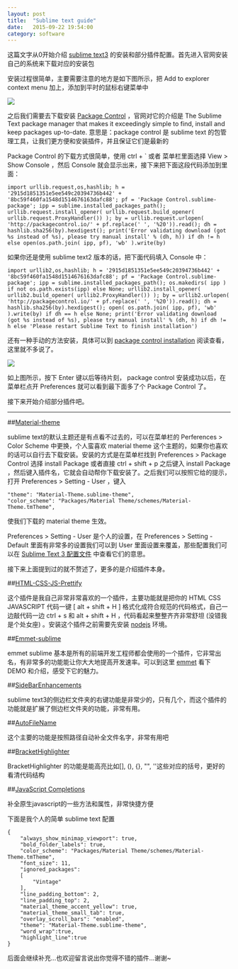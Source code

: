 ```yaml
---
layout: post
title:  "Sublime text guide"
date:   2015-09-22 19:54:00
category: software
---
```


这篇文字从0开始介绍 [sublime text3](http://www.sublimetext.com/) 的安装和部分插件配置。首先进入官网安装自己的系统来下载对应的安装包

安装过程很简单，主要需要注意的地方是如下图所示，把 Add to explorer context menu 加上，添加到平时的鼠标右键菜单中

<img src="{{site.baseurl}}/source/2015.09.22/1.png">

之后我们需要去下载安装 [Package Control](https://packagecontrol.io/) ，官网对它的介绍是 The Sublime Text package manager that makes it exceedingly simple to find, install and keep packages up-to-date. 意思是：package control 是 sublime text 的包管理工具，让我们更方便和安装插件，并且保证它们是最新的

Package Control 的下载方式很简单，使用 ctrl + ` 或者 菜单栏里面选择 View > Show Console ，然后 Console 就会显示出来，接下来把下面这段代码添加到里面：

	import urllib.request,os,hashlib; h = '2915d1851351e5ee549c20394736b442' + '8bc59f460fa1548d1514676163dafc88'; pf = 'Package Control.sublime-package'; ipp = sublime.installed_packages_path(); urllib.request.install_opener( urllib.request.build_opener( urllib.request.ProxyHandler()) ); by = urllib.request.urlopen( 'http://packagecontrol.io/' + pf.replace(' ', '%20')).read(); dh = hashlib.sha256(by).hexdigest(); print('Error validating download (got %s instead of %s), please try manual install' % (dh, h)) if dh != h else open(os.path.join( ipp, pf), 'wb' ).write(by)

如果你还是使用 sublime text2 版本的话，把下面代码填入 Console 中：

	import urllib2,os,hashlib; h = '2915d1851351e5ee549c20394736b442' + '8bc59f460fa1548d1514676163dafc88'; pf = 'Package Control.sublime-package'; ipp = sublime.installed_packages_path(); os.makedirs( ipp ) if not os.path.exists(ipp) else None; urllib2.install_opener( urllib2.build_opener( urllib2.ProxyHandler()) ); by = urllib2.urlopen( 'http://packagecontrol.io/' + pf.replace(' ', '%20')).read(); dh = hashlib.sha256(by).hexdigest(); open( os.path.join( ipp, pf), 'wb' ).write(by) if dh == h else None; print('Error validating download (got %s instead of %s), please try manual install' % (dh, h) if dh != h else 'Please restart Sublime Text to finish installation')

还有一种手动的方法安装，具体可以到 [package control installation](https://packagecontrol.io/installation#st3) 阅读查看，这里就不多说了。

<img src="{{site.baseurl}}/source/2015.09.22/2.png">

如上图所示，按下 Enter 键以后等待片刻， package control 安装成功以后，在菜单栏点开 Preferences 就可以看到最下面多了个 Package Control 了。

接下来开始介绍部分插件吧。

----

##[Material-theme](https://github.com/equinusocio/material-theme)

sublime text的默认主题还是有点看不过去的，可以在菜单栏的 Perferences > Color Scheme 中更换，个人蛮喜欢 material theme 这个主题的，如果你也喜欢的话可以自行去下载安装。安装的方式是在菜单栏找到 Preferences > Package Control 选择 install Package 或者直接 ctrl + shift + p 之后键入 install Package ，然后键入插件名，它就会自动帮你下载安装了。之后我们可以按照它给的提示，打开 Preferences > Setting - User ，键入 

	"theme": "Material-Theme.sublime-theme",
	"color_scheme": "Packages/Material Theme/schemes/Material-Theme.tmTheme",

使我们下载的 material theme 生效。

Preferences > Setting - User 是个人的设置，在 Preferences > Setting - Default 里面有非常多的设置我们可以到 User 里面设置来覆盖，那些配置我们可以在 [Sublime Text 3 配置文件](http://www.linuxidc.com/Linux/2014-03/98103.htm) 中查看它们的意思。

接下来上面提到过的就不赘述了，更多的是介绍插件本身。

##[HTML-CSS-JS-Prettify](https://packagecontrol.io/packages/HTML-CSS-JS%20Prettify)

这个插件是我自己非常非常喜欢的一个插件，主要功能就是把你的 HTML CSS JAVASCRIPT 代码一键 [ alt + shift + H ] 格式化成符合规范的代码格式，自己一边敲代码一边 ctrl + s 和  alt + shift + H ，代码看起来整整齐齐非常舒坦 (没错我是个处女座) 。安装这个插件之前需要先安装 [nodejs](https://nodejs.org/en/) 环境。

##[Emmet-sublime](https://github.com/sergeche/emmet-sublime)

emmet sublime 基本是所有的前端开发工程师都会使用的一个插件，它非常出名，有非常多的功能能让你大大地提高开发速率。可以到这里 [emmet](http://www.emmet.io/) 看下 DEMO 和介绍，感受下它的魅力。

##[SideBarEnhancements](https://github.com/titoBouzout/SideBarEnhancements)

sublime text3的侧边栏文件夹的右键功能是非常少的，只有几个，而这个插件的功能就是扩展了侧边栏文件夹的功能，非常有用。

##[AutoFileName](https://github.com/BoundInCode/AutoFileName)

这个主要的功能是按照路径自动补全文件名字，非常有用吧

##[BracketHighlighter](https://github.com/facelessuser/BracketHighlighter)

BracketHighlighter 的功能是能高亮比如[], (), {}, "", ''这些对应的括号，更好的看清代码结构

##[JavaScript Completions](https://packagecontrol.io/packages/JavaScript%20Completions)

补全原生javascript的一些方法和属性，非常快捷方便

下面是我个人的简单 sublime text 配置

	{
		"always_show_minimap_viewport": true,
		"bold_folder_labels": true,
		"color_scheme": "Packages/Material Theme/schemes/Material-Theme.tmTheme",
		"font_size": 11,
		"ignored_packages":
		[
			"Vintage"
		],
		"line_padding_bottom": 2,
		"line_padding_top": 2,
		"material_theme_accent_yellow": true,
		"material_theme_small_tab": true,
		"overlay_scroll_bars": "enabled",
		"theme": "Material-Theme.sublime-theme",
		"word_wrap":true,
		"highlight_line":true
	}

后面会继续补充...也欢迎留言说出你觉得不错的插件...谢谢~